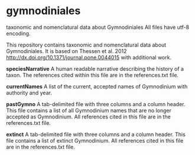 # gymnodiniales
taxonomic and nomenclatural data about Gymnodiniales
All files have utf-8 encoding.

This repository contains taxonomic and nomenclatural data about Gymnodiniales. It is based on Thessen et al. 2012 http://dx.doi.org/10.1371/journal.pone.0044015 with additional work.

**speciesNarrative**
A human readable narrative describing the history of a taxon. The references cited within this file are in the references.txt file.

**currentNames**
A list of the current, accepted names of Gymnodinium with authority and year.

**pastGymno**
A tab-delimited file with three columns and a column header. This file contains a list of all Gymnodinium names that are no longer accepted as Gymnodinium. All references cited in this file are in the references.txt file.

**extinct**
A tab-delimited file with three columns and a column header. This file contains a list of extinct Gymnodinium. All references cited in this file are in the references.txt file.
